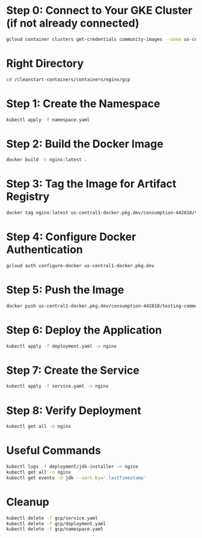 # Step 0: Connect to Your GKE Cluster (if not already connected)
```bash
gcloud container clusters get-credentials community-images --zone us-central1-a
```
# Right Directory
```bash
cd /cleanstart-containers/containers/nginx/gcp
```

# Step 1: Create the Namespace
```bash
kubectl apply -f namespace.yaml
```

# Step 2: Build the Docker Image
```bash
docker build -t nginx:latest .
```

# Step 3: Tag the Image for Artifact Registry
```bash
docker tag nginx:latest us-central1-docker.pkg.dev/consumption-442810/testing-community-images/nginx:latest
```

# Step 4: Configure Docker Authentication
```bash
gcloud auth configure-docker us-central1-docker.pkg.dev
```

# Step 5: Push the Image
```bash
docker push us-central1-docker.pkg.dev/consumption-442810/testing-community-images/nginx:latest
```

# Step 6: Deploy the Application
```bash
kubectl apply -f deployment.yaml -n nginx
```

# Step 7: Create the Service
```bash
kubectl apply -f service.yaml -n nginx
```

# Step 8: Verify Deployment
```bash
kubectl get all -n nginx
```

# Useful Commands
```bash
kubectl logs -f deployment/jdk-installer -n nginx
kubectl get all -n nginx
kubectl get events -n jdk --sort-by='.lastTimestamp'
```

# Cleanup
```bash
kubectl delete -f gcp/service.yaml
kubectl delete -f gcp/deployment.yaml
kubectl delete -f gcp/namespace.yaml
```